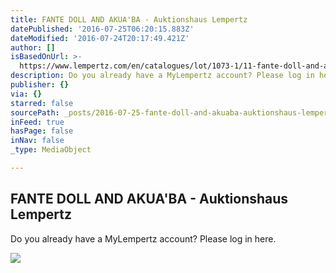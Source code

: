 ```yaml
---
title: FANTE DOLL AND AKUA'BA - Auktionshaus Lempertz
datePublished: '2016-07-25T06:20:15.883Z'
dateModified: '2016-07-24T20:17:49.421Z'
author: []
isBasedOnUrl: >-
  https://www.lempertz.com/en/catalogues/lot/1073-1/11-fante-doll-and-akuaba.html
description: Do you already have a MyLempertz account? Please log in here.
publisher: {}
via: {}
starred: false
sourcePath: _posts/2016-07-25-fante-doll-and-akuaba-auktionshaus-lempertz.md
inFeed: true
hasPage: false
inNav: false
_type: MediaObject

---
```

<article style=""><h1>FANTE DOLL AND AKUA'BA - Auktionshaus Lempertz</h1><p>Do you already have a MyLempertz account? Please log in here.</p><img src="https://www.lempertz.com/uploads/tx_lempertzproject/Lempertz_1073_11_African_and_Oceanic_Art_FANTE_DOLL_AND_AKUA%E2%80%99BA.jpg" /></article>